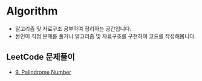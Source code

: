 # Algorithm

- 알고리즘 및 자료구조 공부하여 정리하는 공간입니다.
- 본인이 직접 문제를 풀거나 알고리즘 및 자료구조를 구현하여 코드를 작성해봅니다.

## LeetCode 문제풀이

- [9. Palindrome Number](https://github.com/kdh92417/TIL/blob/master/algorithm/leetcode/9_palindrome_number.md)
